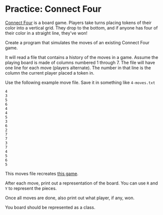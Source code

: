 # Practice: Connect Four
[Connect Four](https://en.wikipedia.org/wiki/Connect_Four) is a board game.
Players take turns placing tokens of their color into a vertical grid.
They drop to the bottom, and if anyone has four of their color in a straight line, they've won!

Create a program that simulates the moves of an existing Connect Four game.

It will read a file that contains a history of the moves in a game.
Assume the playing board is made of columns numbered 1 through 7.
The file will have one line for each move (players alternate).
The number in that line is the column the current player placed a token in.

Use the following example move file.
Save it in something like `4-moves.txt`
```
4
3
5
6
4
4
5
3
6
2
7
7
3
7
4
5
6
5
```
This moves file recreates [this game](https://en.wikipedia.org/wiki/File:Connect_Four.gif).

After each move, print out a representation of the board.
You can use `R` and `Y` to represent the pieces.

Once all moves are done, also print out what player, if any, won.

You board should be represented as a class.
